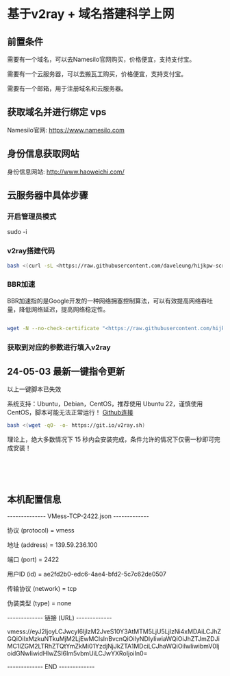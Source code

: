 # 基于v2ray + 域名搭建科学上网

## 前置条件

需要有一个域名，可以去Namesilo官网购买，价格便宜，支持支付宝。

需要有一个云服务器，可以去搬瓦工购买，价格便宜，支持支付宝。

需要有一个邮箱，用于注册域名和云服务器。

## 获取域名并进行绑定 vps

Namesilo官网: <https://www.namesilo.com>

## 身份信息获取网站

身份信息网站: <http://www.haoweichi.com/>

## 云服务器中具体步骤

### 开启管理员模式

sudo -i

### v2ray搭建代码

``` sh
bash <(curl -sL <https://raw.githubusercontent.com/daveleung/hijkpw-scripts-mod/main/v2ray_mod1.sh>)
```

### BBR加速

BBR加速指的是Google开发的一种网络拥塞控制算法，可以有效提高网络吞吐量，降低网络延迟，提高网络稳定性。

``` sh

wget -N --no-check-certificate "<https://raw.githubusercontent.com/hijkpw/Linux-NetSpeed/master/tcp.sh>" && chmod +x tcp.sh && ./tcp.sh
```

### 获取到对应的参数进行填入v2ray

## 24-05-03 最新一键指令更新

 以上一键脚本已失效  

 系统支持：Ubuntu，Debian，CentOS，推荐使用 Ubuntu 22，谨慎使用 CentOS，脚本可能无法正常运行！
[Github连接](https://github.com/233boy/v2ray/wiki/V2Ray%E4%B8%80%E9%94%AE%E5%AE%89%E8%A3%85%E8%84%9A%E6%9C%AC)

```sh
bash <(wget -qO- -o- https://git.io/v2ray.sh)

```

理论上，绝大多数情况下 15 秒内会安装完成，条件允许的情况下仅需一秒即可完成安装！

<div style='padding-top:50px' v-if='haverole'>
<h2>本机配置信息 </h2>
-------------- VMess-TCP-2422.json -------------

协议 (protocol)         = vmess

地址 (address)          = 139.59.236.100

端口 (port)             = 2422

用户ID (id)             = ae2fd2b0-edc6-4ae4-bfd2-5c7c62de0507

传输协议 (network)      = tcp

伪装类型 (type)         = none

------------- 链接 (URL) -------------

vmess://eyJ2IjoyLCJwcyI6IjIzM2JveS10Y3AtMTM5LjU5LjIzNi4xMDAiLCJhZGQiOiIxMzkuNTkuMjM2LjEwMCIsInBvcnQiOiIyNDIyIiwiaWQiOiJhZTJmZDJiMC1lZGM2LTRhZTQtYmZkMi01YzdjNjJkZTA1MDciLCJhaWQiOiIwIiwibmV0IjoidGNwIiwidHlwZSI6Im5vbmUiLCJwYXRoIjoiIn0=

------------- END -------------

</div>

<script setup lang='ts'>
import {ref,onMounted} from 'vue'
const haverole = ref(false)
haverole.value =  localStorage.getItem('pwd') === '00123'

window.addEventListener('setItem',(item)=>{
    if(item.detail === '00123'){
        haverole.value = true
    }else{
        haverole.value = false
    }
})

</script>

